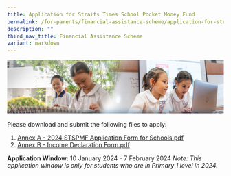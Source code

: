 ```yaml
---
title: Application for Straits Times School Pocket Money Fund
permalink: /for-parents/financial-assistance-scheme/application-for-straits-times-school-pocket-money-fund/
description: ""
third_nav_title: Financial Assistance Scheme
variant: markdown
---
```

![](/images/ForParents.jpg)

<!-- Applications have closed.
-->

Please download and submit the following files to apply:
1. [Annex A - 2024 STSPMF Application Form for Schools.pdf](/files/annex%20a%20-%202024%20stspmf%20application%20form%20for%20schools.pdf)
2. [Annex B - Income Declaration Form.pdf](/files/annex%20b%20-%20income%20declaration%20form.pdf)



**Application Window:** 10 January 2024 - 7 February 2024 
*Note: This application window is only for students who are in Primary 1 level in 2024.*